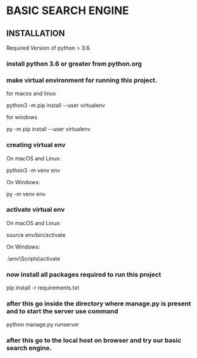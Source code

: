 # BASIC SEARCH ENGINE

## INSTALLATION

Required Version of python > 3.6.

### install python 3.6 or greater from python.org

### make virtual environment for running this project.

for macos and linux 

python3 -m pip install --user virtualenv

for windows

py -m pip install --user virtualenv

### creating virtual env

On macOS and Linux:

python3 -m venv env

On Windows:

py -m venv env

### activate virtual env

On macOS and Linux:

source env/bin/activate

On Windows:

.\env\Scripts\activate

### now install all packages required to run this project

pip install -r requirements.txt

### after this go inside the directory where manage.py is present and to start the server use command

python manage.py runserver

### after this go to the local host on browser and try our basic search engine.

